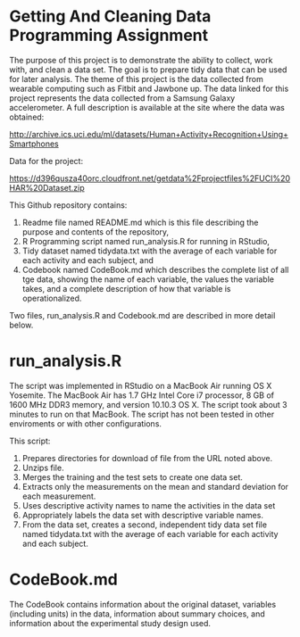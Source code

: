 # Getting And Cleaning Data Programming Assignment

The purpose of this project is to demonstrate the ability to collect, work with, and clean a data set. The goal is to 
prepare tidy data that can be used for later analysis. The theme of this project is the data collected from wearable 
computing such as Fitbit and Jawbone up. The data linked for this project represents the data collected from a 
Samsung Galaxy accelerometer. A full description is available at the site where the data was obtained: 

http://archive.ics.uci.edu/ml/datasets/Human+Activity+Recognition+Using+Smartphones 

Data for the project: 

https://d396qusza40orc.cloudfront.net/getdata%2Fprojectfiles%2FUCI%20HAR%20Dataset.zip 

This Github repository contains: 
1. Readme file named README.md which is this file describing the purpose and contents of the repository,
2. R Programming script named run_analysis.R for running in RStudio,
2. Tidy dataset named tidydata.txt with the average of each variable for each activity and each subject, and
3. Codebook named CodeBook.md which describes the complete list of all tge data, showing the name of each variable, the values the variable takes, and a complete description of how that variable is operationalized.  

Two files, run_analysis.R and Codebook.md are described in more detail below.

# run_analysis.R

The script was implemented in RStudio on a MacBook Air running OS X Yosemite. The MacBook Air has 1.7 GHz Intel Core i7 processor, 8 GB of 1600 MHz DDR3 memory, and version 10.10.3 OS X. The script took about 3 minutes to run on that MacBook. The script has not been tested in other enviroments or with other configurations. 

This script: 
1. Prepares directories for download of file from the URL noted above.
2. Unzips file. 
3. Merges the training and the test sets to create one data set.
4. Extracts only the measurements on the mean and standard deviation for each measurement. 
5. Uses descriptive activity names to name the activities in the data set
6. Appropriately labels the data set with descriptive variable names. 
7. From the data set, creates a second, independent tidy data set file named tidydata.txt with the average of each variable for each activity and each subject.


# CodeBook.md

The CodeBook contains information about the original dataset, variables (including units) in the data, information about summary choices, and information about the experimental study design used. 

